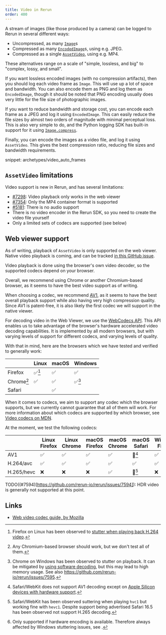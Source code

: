 ```yaml
---
title: Video in Rerun
order: 400
---
```


A stream of images (like those produced by a camera) can be logged to Rerun in several different ways:

* Uncompressed, as many [`Image`](../reference/types/archetypes/image.md)s
* Compressed as many [`EncodedImage`](../reference/types/archetypes/encoded_image.md)s, using e.g. JPEG.
* Compressed as a single [`AssetVideo`](../reference/types/archetypes/asset_video.md), using e.g. MP4.

These alternatives range on a scale of "simple, lossless, and big" to "complex, lossy, and small".

If you want lossless encoded images (with no compression artifacts), then you should log each video frame as `Image`.
This will use up a lot of space and bandwidth. You can also encode them as PNG and log them as `EncodedImage`,
though it should be noted that PNG encoding usually does very little for the file size of photographic images.

If you want to reduce bandwidth and storage cost, you can encode each frame as a JPEG and log it using `EncodedImage`. This can easily reduce the file sizes by almost two orders of magnitude with minimal perceptual loss.
This is also very simple to do, and the Python logging SDK has built-in support for it using [`Image.compress`](https://ref.rerun.io/docs/python/0.18.2/common/archetypes/#rerun.archetypes.Image.compress).

Finally, you can encode the images as a video file, and log it using `AssetVideo`.
This gives the best compression ratio, reducing file sizes and bandwidth requirements.

snippet: archetypes/video_auto_frames

## `AssetVideo` limitations
Video support is new in Rerun, and has several limitations:

* [#7298](https://github.com/rerun-io/rerun/issues/7298): Video playback only works in the web viewer
* [#7354](https://github.com/rerun-io/rerun/issues/7354): Only the MP4 container format is supported
* [#5181](https://github.com/rerun-io/rerun/issues/5181): There is no audio support
* There is no video encoder in the Rerun SDK, so you need to create the video file yourself
* Only a limited sets of codecs are supported (see below)

## Web viewer support
As of writing, playback of `AssetVideo` is only supported on the web viewer.
Native video playback is coming, and can be tracked [in this GitHub issue](https://github.com/rerun-io/rerun/issues/7298).

Video playback is done using the browser's own video decoder, so the supported codecs depend on your browser.

Overall, we recommend using Chrome or another Chromium-based browser, as it seems to have the best video support as of writing.

When choosing a codec, we recommend [AV1](https://developer.mozilla.org/en-US/docs/Web/Media/Formats/Video_codecs#av1),
as it seems to have the best overall playback support while also having very high compression quality.
Since AV1 is patent-free, it is also likely the first codec we will support in the native viewer.

For decoding video in the Web Viewer, we use the [WebCodecs API](https://developer.mozilla.org/en-US/docs/Web/API/WebCodecs_API).
This API enables us to take advantage of the browser's hardware accelerated video decoding capabilities.
It is implemented by all modern browsers, but with varying levels of support for different codecs, and varying levels of quality.

With that in mind, here are the browsers which we have tested and verified to generally work:

|            | Linux  | macOS | Windows |
| ---------- | ------ | ----- | ------- |
| Firefox    | ✅[^1] | ✅    | ✅      |
| Chrome[^2] | ✅     | ✅    | ✅[^3]  |
| Safari     |        | ✅    |         |

[^1]: Firefox on Linux has been observed to [stutter when playing back H.264 video](https://github.com/rerun-io/rerun/issues/7532).
[^2]: Any Chromium-based browser should work, but we don't test all of them.
[^3]: Chrome on Windows has been observed to stutter on playback. It can be mitigated by [using software decoding](https://rerun.io/docs/getting-started/troubleshooting#video-stuttering), but this may lead to high memory usage. See also https://github.com/rerun-io/rerun/issues/7595.

When it comes to codecs, we aim to support any codec which the browser supports, but
we currently cannot guarantee that all of them will work. For more information about
which codecs are supported by which browser, see [Video codecs on MDN](https://developer.mozilla.org/en-US/docs/Web/Media/Formats/Video_codecs#codec_details).

At the moment, we test the following codecs:

|            | Linux Firefox | Linux Chrome | macOS Firefox | macOS Chrome | macOS Safari | Windows Firefox | Windows Chrome |
| ---------- | ------------- | ------------ | ------------- | ------------ | ------------ | --------------- | -------------- |
| AV1        | ✅            | ✅           | ✅           | ✅           | 🚧[^4]        | ✅               | ✅             |
| H.264/avc  | ✅            | ✅           | ✅           | ✅           | ✅            | ✅               | ✅             |
| H.265/hevc | ❌            | ❌           | ❌           | ✅           | 🚧[^6]        | ❌               | 🚧[^7]         |

[^4]: Safari/WebKit does not support AV1 decoding except on [Apple Silicon devices with hardware support](https://webkit.org/blog/14445/webkit-features-in-safari-17-0/).
[^5]: Firefox does not support H.265 decoding on any platform.
[^6]: Safari/WebKit has been observed suttering when playing `hvc1` but working fine with `hevc1`. Despite support being advertised Safari 16.5 has been observed not support H.265 decoding.
[^7]: Only supported if hardware encoding is available. Therefore always affected by Windows stuttering issues, see [^3].

TODO((#7594)[https://github.com/rerun-io/rerun/issues/7594]): HDR video is generally not supported at this point.

## Links
* [Web video codec guide, by Mozilla](https://developer.mozilla.org/en-US/docs/Web/Media/Formats/Video_codecs)

